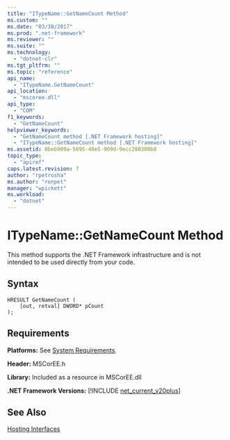 ```yaml
---
title: "ITypeName::GetNameCount Method"
ms.custom: ""
ms.date: "03/30/2017"
ms.prod: ".net-framework"
ms.reviewer: ""
ms.suite: ""
ms.technology: 
  - "dotnet-clr"
ms.tgt_pltfrm: ""
ms.topic: "reference"
api_name: 
  - "ITypeName.GetNameCount"
api_location: 
  - "mscoree.dll"
api_type: 
  - "COM"
f1_keywords: 
  - "GetNameCount"
helpviewer_keywords: 
  - "GetNameCount method [.NET Framework hosting]"
  - "ITypeName::GetNameCount method [.NET Framework hosting]"
ms.assetid: 0beb909a-5095-40e5-909d-9ecc280300b8
topic_type: 
  - "apiref"
caps.latest.revision: 7
author: "rpetrusha"
ms.author: "ronpet"
manager: "wpickett"
ms.workload: 
  - "dotnet"
---
```

# ITypeName::GetNameCount Method
This method supports the .NET Framework infrastructure and is not intended to be used directly from your code.  
  
## Syntax  
  
```  
HRESULT GetNameCount (  
    [out, retval] DWORD* pCount  
);  
```  
  
## Requirements  
 **Platforms:** See [System Requirements](../../../../docs/framework/get-started/system-requirements.md).  
  
 **Header:** MSCorEE.h  
  
 **Library:** Included as a resource in MSCorEE.dll  
  
 **.NET Framework Versions:** [!INCLUDE [net_current_v20plus](../../../../includes/net-current-v20plus-md.md)]  
  
## See Also  
 [Hosting Interfaces](../../../../docs/framework/unmanaged-api/hosting/hosting-interfaces.md)

